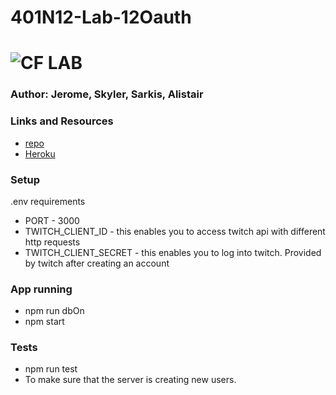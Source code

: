 # 401N12-Lab-12Oauth
![CF](http://i.imgur.com/7v5ASc8.png) LAB
=================================================

### Author: Jerome, Skyler, Sarkis, Alistair 

### Links and Resources
* [repo](https://github.com/jjblues86/401N12-Lab-12-Oauth)
* [Heroku](https://lab-12-oauth-frontend.herokuapp.com/) 


### Setup
.env requirements

* PORT - 3000
* TWITCH_CLIENT_ID - this enables you to access twitch api with different http requests
* TWITCH_CLIENT_SECRET - this enables you to log into twitch. Provided by twitch after creating an account

### App running
* npm run dbOn
* npm start

### Tests
* npm run test 
* To make sure that the server is creating new users.